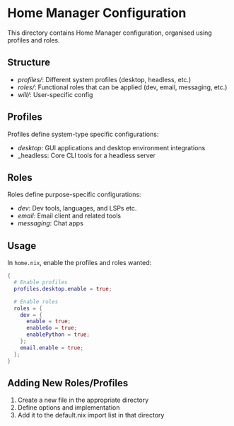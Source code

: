 # Home Manager Configuration

This directory contains Home Manager configuration, organised using profiles and roles.

## Structure

- _profiles/_: Different system profiles (desktop, headless, etc.)
- _roles/_: Functional roles that can be applied (dev, email, messaging, etc.)
- _will/_: User-specific config

## Profiles

Profiles define system-type specific configurations:

- _desktop_: GUI applications and desktop environment integrations
- _headless: Core CLI tools for a headless server

## Roles

Roles define purpose-specific configurations:

- _dev_: Dev tools, languages, and LSPs etc.
- _email_: Email client and related tools
- _messaging_: Chat apps

## Usage

In `home.nix`, enable the profiles and roles wanted:

```nix
{
  # Enable profiles
  profiles.desktop.enable = true;

  # Enable roles
  roles = {
    dev = {
      enable = true;
      enableGo = true;
      enablePython = true;
    };
    email.enable = true;
  };
}
```

## Adding New Roles/Profiles

1. Create a new file in the appropriate directory
1. Define options and implementation
1. Add it to the default.nix import list in that directory


